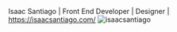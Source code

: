 Isaac Santiago | Front End Developer | Designer | https://isaacsantiago.com/
![isaacsantiago](https://user-images.githubusercontent.com/62231878/106031301-f73ec380-6083-11eb-88ec-d1431e6b423f.gif)
